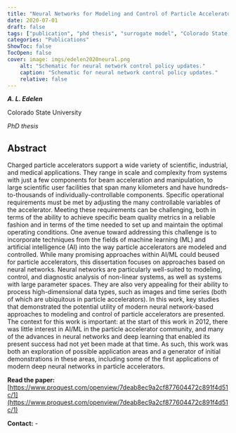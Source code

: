 ```yaml
---
title: "Neural Networks for Modeling and Control of Particle Accelerators"
date: 2020-07-01
draft: false
tags: ["publication", "phd thesis", "surrogate model", "Colorado State University", "Element Aero", "Fermilab", "LANL", "University of Twente"]
categories: "Publications"
ShowToc: false
TocOpen: false
cover: image: imgs/edelen2020neural.png
    alt: "Schematic for neural network control policy updates."
    caption: "Schematic for neural network control policy updates."
    relative: false
---
```


_**A. L. Edelen**_

Colorado State University

_PhD thesis_

## Abstract

Charged particle accelerators support a wide variety of scientific, industrial, and medical applications. They range in scale and complexity from systems with just a few components for beam acceleration and manipulation, to large scientific user facilities that span many kilometers and have hundreds-to-thousands of individually-controllable components. Specific operational requirements must be met by adjusting the many controllable variables of the accelerator. Meeting these requirements can be challenging, both in terms of the ability to achieve specific beam quality metrics in a reliable fashion and in terms of the time needed to set up and maintain the optimal operating conditions. One avenue toward addressing this challenge is to incorporate techniques from the fields of machine learning (ML) and artificial intelligence (AI) into the way particle accelerators are modeled and controlled. While many promising approaches within AI/ML could beused for particle accelerators, this dissertation focuses on approaches based on neural networks. Neural networks are particularly well-suited to modeling, control, and diagnostic analysis of non-linear systems, as well as systems with large parameter spaces. They are also very appealing for their ability to process high-dimensional data types, such as images and time series (both of which are ubiquitous in particle accelerators). In this work, key studies that demonstrated the potential utility of modern neural network-based approaches to modeling and control of particle accelerators are presented. The context for this work is important: at the start of this work in 2012, there was little interest in AI/ML in the particle accelerator community, and many of the advances in neural networks and deep learning that enabled its present success had not yet been made at that time. As such, this work was both an exploration of possible application areas and a generator of initial demonstrations in these areas, including some of the first applications of modern deep neural networks in particle accelerators.

**Read the paper:** [https://www.proquest.com/openview/7deab8ec9a2cf877604472c891f4d51c/1](https://www.proquest.com/openview/7deab8ec9a2cf877604472c891f4d51c/1)

**Contact:** -
